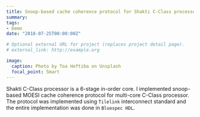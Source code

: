 ```yaml
---
title: Snoop-based cache coherence protocol for Shakti C-Class processor
summary: 
tags:
- Demo
date: "2018-07-25T00:00:00Z"

# Optional external URL for project (replaces project detail page).
# external_link: http://example.org

image:
  caption: Photo by Toa Heftiba on Unsplash
  focal_point: Smart
---
```

Shakti C-Class processor is a 6-stage in-order core. I implemented snoop-based MOESI cache coherence protocol for multi-core C-Class processor. The protocol was implemented using `Tilelink` interconnect standard and the entire implementation was done in `Bluespec HDL`.